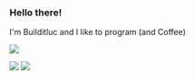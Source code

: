 ### Hello there!
I'm Builditluc and I like to program (and Coffee)


![](https://komarev.com/ghpvc/?username=builditluc)

![](https://github-readme-stats.vercel.app/api?username=builditluc&hide=contribs&show_icons=true&include_all_commits=true)
![](https://github-readme-stats.vercel.app/api/wakatime?username=Builditluc&layout=compact)
